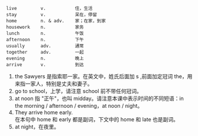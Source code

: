 ```chinese
live         v.           住，生活
stay         v.           呆在，停留
home         n. & adv.    家；在家，到家
housework    n.           家务
lunch        n.           午饭
afternoon    n.           下午
usually      adv.         通常
together     adv.         一起
evening      n.           晚上
arrive       v.           到达
```

1. the Sawyers 是指索耶一家。在英文中，姓氏后面加 s ,前面加定冠词 the，用来指一家人，特别是丈夫和妻子。
2. go to school，上学，请注意 school 前不带任何冠词。
3. at noon 指 "正午"，也叫 midday。请注意本课中表示时间的不同短语：in the morning / afternoon / evening，at noon / night。
4. They arrive home early.  
   在本句中 home 和 early 都是副词，下文中的 home 和 late 也是副词。
5. at night，在夜里。
